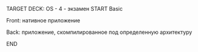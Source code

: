 TARGET DECK: OS - 4 - экзамен
START
Basic

Front: нативное приложение

Back: приложение, скомпилированное под определенную архитектуру
<!--ID: 1663491930474-->
END